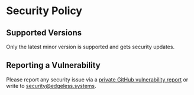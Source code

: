 # Security Policy

## Supported Versions

Only the latest minor version is supported and gets security updates.

## Reporting a Vulnerability

Please report any security issue via a
[private GitHub vulnerability report](https://github.com/edgelesssys/contrast/security/advisories/new)
or write to <security@edgeless.systems>.
